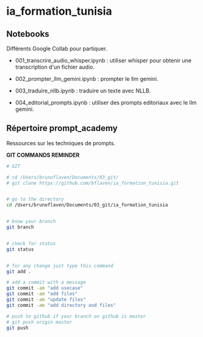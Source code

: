 # ia_formation_tunisia

## Notebooks
Différents Google Collab pour partiquer.

- 001_transcrire_audio_whisper.ipynb : utiliser whisper pour obtenir une transcription d'un fichier audio.

- 002_prompter_llm_gemini.ipynb : prompter le llm gemini.

- 003_traduire_nllb.ipynb : traduire un texte avec NLLB.

- 004_editorial_prompts.ipynb : utiliser des prompts editoriaux avec le llm gemini.

## Répertoire prompt_academy
Ressources sur les techniques de prompts.







**GIT COMMANDS REMINDER**

```bash
# GIT

# cd /Users/brunoflaven/Documents/03_git/
# git clone https://github.com/bflaven/ia_formation_tunisia.git


# go to the directory
cd /Users/brunoflaven/Documents/03_git/ia_formation_tunisia


# know your branch
git branch


# check for status
git status


# for any change just type this command
git add .

# add a commit with a message
git commit -am "add usecase"
git commit -am "add files"
git commit -am "update files"
git commit -am "add directory and files"

# push to github if your branch on github is master
# git push origin master
git push


```